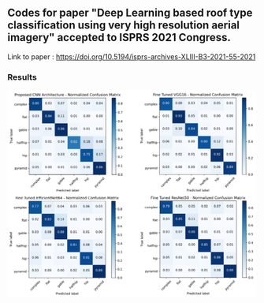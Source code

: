 ## Codes for paper "Deep Learning based roof type classification using very high resolution aerial imagery" accepted to ISPRS 2021 Congress. 
Link to paper : https://doi.org/10.5194/isprs-archives-XLIII-B3-2021-55-2021



### Results 

![alt text](results.jpg)
